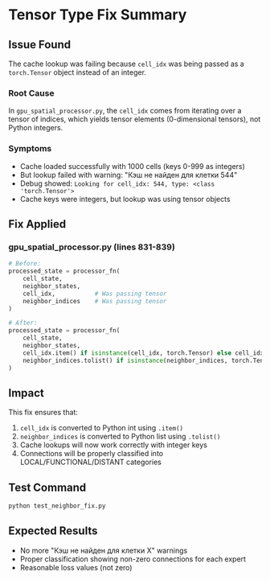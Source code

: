# Tensor Type Fix Summary

## Issue Found
The cache lookup was failing because `cell_idx` was being passed as a `torch.Tensor` object instead of an integer.

### Root Cause
In `gpu_spatial_processor.py`, the `cell_idx` comes from iterating over a tensor of indices, which yields tensor elements (0-dimensional tensors), not Python integers.

### Symptoms
- Cache loaded successfully with 1000 cells (keys 0-999 as integers)
- But lookup failed with warning: "Кэш не найден для клетки 544"
- Debug showed: `Looking for cell_idx: 544, type: <class 'torch.Tensor'>`
- Cache keys were integers, but lookup was using tensor objects

## Fix Applied

### gpu_spatial_processor.py (lines 831-839)
```python
# Before:
processed_state = processor_fn(
    cell_state,
    neighbor_states,
    cell_idx,           # Was passing tensor
    neighbor_indices    # Was passing tensor
)

# After:
processed_state = processor_fn(
    cell_state,
    neighbor_states,
    cell_idx.item() if isinstance(cell_idx, torch.Tensor) else cell_idx,
    neighbor_indices.tolist() if isinstance(neighbor_indices, torch.Tensor) else neighbor_indices
)
```

## Impact
This fix ensures that:
1. `cell_idx` is converted to Python int using `.item()`
2. `neighbor_indices` is converted to Python list using `.tolist()`
3. Cache lookups will now work correctly with integer keys
4. Connections will be properly classified into LOCAL/FUNCTIONAL/DISTANT categories

## Test Command
```bash
python test_neighbor_fix.py
```

## Expected Results
- No more "Кэш не найден для клетки X" warnings
- Proper classification showing non-zero connections for each expert
- Reasonable loss values (not zero)